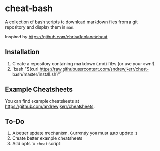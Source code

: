 # cheat-bash

A collection of bash scripts to download markdown files from a git repository and display them in `man`.

Inspired by https://github.com/chrisallenlane/cheat.

## Installation

1. Create a repository containing markdown (.md) files (or use your own!).
2. `bash "$(curl https://raw.githubusercontent.com/andrewjkerr/cheat-bash/master/install.sh)"``

## Example Cheatsheets

You can find example cheatsheets at https://github.com/andrewjkerr/cheatsheets.

## To-Do

1. A better update mechanism. Currently you must auto update :(
2. Create better example cheatsheets
3. Add opts to `cheat` script
